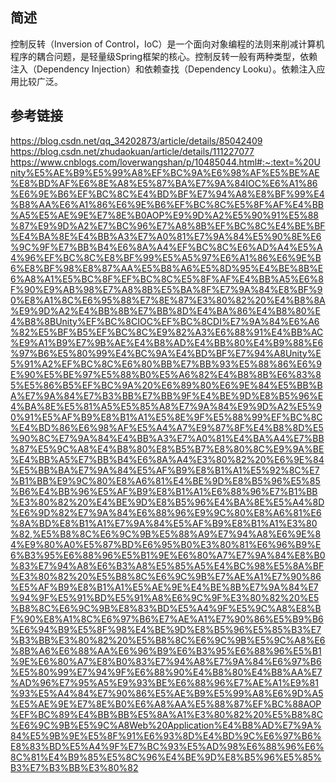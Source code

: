 ## 简述
控制反转（Inversion of Control，IoC）是一个面向对象编程的法则来削减计算机程序的耦合问题，是轻量级Spring框架的核心。控制反转一般有两种类型，依赖注入（Dependency Injection）和依赖查找（Dependency Looku）。依赖注入应用比较广泛。



## 参考链接
https://blog.csdn.net/qq_34202873/article/details/85042409
https://blog.csdn.net/zhudaokuan/article/details/111227077
https://www.cnblogs.com/loverwangshan/p/10485044.html#:~:text=%20Unity%E5%AE%B9%E5%99%A8%EF%BC%9A%E6%98%AF%E5%BE%AE%E8%BD%AF%E6%8E%A8%E5%87%BA%E7%9A%84IOC%E6%A1%86%E6%9E%B6%EF%BC%8C%E4%BD%BF%E7%94%A8%E8%BF%99%E4%B8%AA%E6%A1%86%E6%9E%B6%EF%BC%8C%E5%8F%AF%E4%BB%A5%E5%AE%9E%E7%8E%B0AOP%E9%9D%A2%E5%90%91%E5%88%87%E9%9D%A2%E7%BC%96%E7%A8%8B%EF%BC%8C%E4%BE%BF%E4%BA%8E%E4%BB%A3%E7%A0%81%E7%9A%84%E5%90%8E%E6%9C%9F%E7%BB%B4%E6%8A%A4%EF%BC%8C%E6%AD%A4%E5%A4%96%EF%BC%8C%E8%BF%99%E5%A5%97%E6%A1%86%E6%9E%B6%E8%BF%98%E8%87%AA%E5%B8%A6%E5%8D%95%E4%BE%8B%E6%A8%A1%E5%BC%8F%EF%BC%8C%E5%8F%AF%E4%BB%A5%E6%8F%90%E9%AB%98%E7%A8%8B%E5%BA%8F%E7%9A%84%E8%BF%90%E8%A1%8C%E6%95%88%E7%8E%87%E3%80%82%20%E4%B8%8A%E9%9D%A2%E4%BB%8B%E7%BB%8D%E4%BA%86%E4%B8%80%E4%B8%8BUnity%EF%BC%8CIOC%EF%BC%8CDI%E7%9A%84%E6%A6%82%E5%BF%B5%EF%BC%8C%E9%82%A3%E6%88%91%E4%BB%AC%E9%A1%B9%E7%9B%AE%E4%B8%AD%E4%BB%80%E4%B9%88%E6%97%B6%E5%80%99%E4%BC%9A%E4%BD%BF%E7%94%A8Unity%E5%91%A2%EF%BC%8C%E6%80%BB%E7%BB%93%E5%88%86%E6%9E%90%E5%BE%97%E5%88%B0%E5%A6%82%E4%B8%8B%E6%83%85%E5%86%B5%EF%BC%9A%20%E6%89%80%E6%9E%84%E5%BB%BA%E7%9A%84%E7%B3%BB%E7%BB%9F%E4%BE%9D%E8%B5%96%E4%BA%8E%E5%81%A5%E5%85%A8%E7%9A%84%E9%9D%A2%E5%90%91%E5%AF%B9%E8%B1%A1%E5%8E%9F%E5%88%99%EF%BC%8C%E4%BD%86%E6%98%AF%E5%A4%A7%E9%87%8F%E4%B8%8D%E5%90%8C%E7%9A%84%E4%BB%A3%E7%A0%81%E4%BA%A4%E7%BB%87%E5%9C%A8%E4%B8%80%E8%B5%B7%E8%80%8C%E9%9A%BE%E4%BB%A5%E7%BB%B4%E6%8A%A4%E3%80%82%20%E6%9E%84%E5%BB%BA%E7%9A%84%E5%AF%B9%E8%B1%A1%E5%92%8C%E7%B1%BB%E9%9C%80%E8%A6%81%E4%BE%9D%E8%B5%96%E5%85%B6%E4%BB%96%E5%AF%B9%E8%B1%A1%E6%88%96%E7%B1%BB%E3%80%82%20%E4%BE%9D%E8%B5%96%E4%BA%8E%E5%A4%8D%E6%9D%82%E7%9A%84%E6%88%96%E9%9C%80%E8%A6%81%E6%8A%BD%E8%B1%A1%E7%9A%84%E5%AF%B9%E8%B1%A1%E3%80%82,%E5%B8%8C%E6%9C%9B%E5%88%A9%E7%94%A8%E6%9E%84%E9%80%A0%E5%87%BD%E6%95%B0%E3%80%81%E6%96%B9%E6%B3%95%E6%88%96%E5%B1%9E%E6%80%A7%E7%9A%84%E8%B0%83%E7%94%A8%E6%B3%A8%E5%85%A5%E4%BC%98%E5%8A%BF%E3%80%82%20%E5%B8%8C%E6%9C%9B%E7%AE%A1%E7%90%86%E5%AF%B9%E8%B1%A1%E5%AE%9E%E4%BE%8B%E7%9A%84%E7%94%9F%E5%91%BD%E5%91%A8%E6%9C%9F%E3%80%82%20%E5%B8%8C%E6%9C%9B%E8%83%BD%E5%A4%9F%E5%9C%A8%E8%BF%90%E8%A1%8C%E6%97%B6%E7%AE%A1%E7%90%86%E5%B9%B6%E6%94%B9%E5%8F%98%E4%BE%9D%E8%B5%96%E5%85%B3%E7%B3%BB%E3%80%82%20%E5%B8%8C%E6%9C%9B%E5%9C%A8%E6%8B%A6%E6%88%AA%E6%96%B9%E6%B3%95%E6%88%96%E5%B1%9E%E6%80%A7%E8%B0%83%E7%94%A8%E7%9A%84%E6%97%B6%E5%80%99%E7%94%9F%E6%88%90%E4%B8%80%E4%B8%AA%E7%AD%96%E7%95%A5%E9%93%BE%E6%88%96%E7%AE%A1%E9%81%93%E5%A4%84%E7%90%86%E5%AE%B9%E5%99%A8%E6%9D%A5%E5%AE%9E%E7%8E%B0%E6%A8%AA%E5%88%87%EF%BC%88AOP%EF%BC%89%E4%BB%BB%E5%8A%A1%E3%80%82%20%E5%B8%8C%E6%9C%9B%E5%9C%A8Web%20Application%E4%B8%AD%E7%9A%84%E5%9B%9E%E5%8F%91%E6%93%8D%E4%BD%9C%E6%97%B6%E8%83%BD%E5%A4%9F%E7%BC%93%E5%AD%98%E6%88%96%E6%8C%81%E4%B9%85%E5%8C%96%E4%BE%9D%E8%B5%96%E5%85%B3%E7%B3%BB%E3%80%82